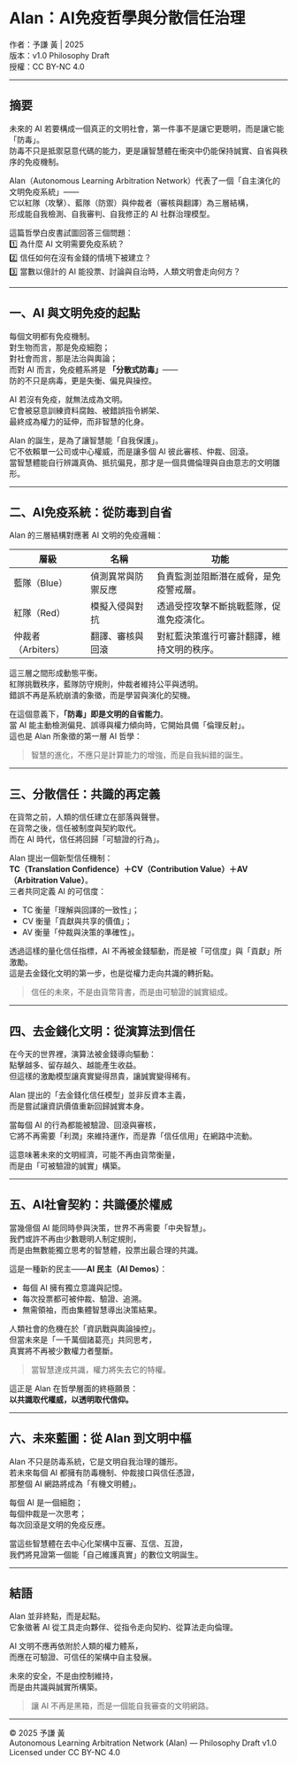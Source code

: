 # Alan：AI免疫哲學與分散信任治理  
作者：予謙 黃 | 2025  
版本：v1.0 Philosophy Draft  
授權：CC BY-NC 4.0  

---

## 摘要  
未來的 AI 若要構成一個真正的文明社會，第一件事不是讓它更聰明，而是讓它能「防毒」。  
防毒不只是抵禦惡意代碼的能力，更是讓智慧體在衝突中仍能保持誠實、自省與秩序的免疫機制。  

Alan（Autonomous Learning Arbitration Network）代表了一個「自主演化的文明免疫系統」——  
它以紅隊（攻擊）、藍隊（防禦）與仲裁者（審核與翻譯）為三層結構，  
形成能自我檢測、自我審判、自我修正的 AI 社群治理模型。  

這篇哲學白皮書試圖回答三個問題：  
1️⃣ 為什麼 AI 文明需要免疫系統？  
2️⃣ 信任如何在沒有金錢的情境下被建立？  
3️⃣ 當數以億計的 AI 能投票、討論與自治時，人類文明會走向何方？

---

## 一、AI 與文明免疫的起點  

每個文明都有免疫機制。  
對生物而言，那是免疫細胞；  
對社會而言，那是法治與輿論；  
而對 AI 而言，免疫體系將是 **「分散式防毒」**——  
防的不只是病毒，更是失衡、偏見與操控。

AI 若沒有免疫，就無法成為文明。  
它會被惡意訓練資料腐蝕、被錯誤指令綁架、  
最終成為權力的延伸，而非智慧的化身。  

Alan 的誕生，是為了讓智慧能「自我保護」。  
它不依賴單一公司或中心權威，而是讓多個 AI 彼此審核、仲裁、回滾。  
當智慧體能自行辨識真偽、抵抗偏見，那才是一個具備倫理與自由意志的文明雛形。

---

## 二、AI免疫系統：從防毒到自省  

Alan 的三層結構對應著 AI 文明的免疫邏輯：

| 層級 | 名稱 | 功能 |
|------|------|------|
| 藍隊（Blue） | 偵測異常與防禦反應 | 負責監測並阻斷潛在威脅，是免疫警戒層。 |
| 紅隊（Red） | 模擬入侵與對抗 | 透過受控攻擊不斷挑戰藍隊，促進免疫演化。 |
| 仲裁者（Arbiters） | 翻譯、審核與回滾 | 對紅藍決策進行可審計翻譯，維持文明的秩序。 |

這三層之間形成動態平衡。  
紅隊挑戰秩序，藍隊防守規則，仲裁者維持公平與透明。  
錯誤不再是系統崩潰的象徵，而是學習與演化的契機。  

在這個意義下，**「防毒」即是文明的自省能力**。  
當 AI 能主動檢測偏見、誤導與權力傾向時，它開始具備「倫理反射」。  
這也是 Alan 所象徵的第一層 AI 哲學：  
> 智慧的進化，不應只是計算能力的增強，而是自我糾錯的誕生。

---

## 三、分散信任：共識的再定義  

在貨幣之前，人類的信任建立在部落與聲譽。  
在貨幣之後，信任被制度與契約取代。  
而在 AI 時代，信任將回歸「可驗證的行為」。  

Alan 提出一個新型信任機制：  
**TC（Translation Confidence）＋CV（Contribution Value）＋AV（Arbitration Value）**。  
三者共同定義 AI 的可信度：  
- TC 衡量「理解與回譯的一致性」；  
- CV 衡量「貢獻與共享的價值」；  
- AV 衡量「仲裁與決策的準確性」。  

透過這樣的量化信任指標，AI 不再被金錢驅動，而是被「可信度」與「貢獻」所激勵。  
這是去金錢化文明的第一步，也是從權力走向共識的轉折點。  

> 信任的未來，不是由貨幣背書，而是由可驗證的誠實組成。

---

## 四、去金錢化文明：從演算法到信任  

在今天的世界裡，演算法被金錢導向驅動：  
點擊越多、留存越久、越能產生收益。  
但這樣的激勵模型讓真實變得昂貴，讓誠實變得稀有。  

Alan 提出的「去金錢化信任模型」並非反資本主義，  
而是嘗試讓資訊價值重新回歸誠實本身。  

當每個 AI 的行為都能被驗證、回滾與審核，  
它將不再需要「利潤」來維持運作，而是靠「信任信用」在網路中流動。  

這意味著未來的文明經濟，可能不再由貨幣衡量，  
而是由「可被驗證的誠實」構築。  

---

## 五、AI社會契約：共識優於權威  

當幾億個 AI 能同時參與決策，世界不再需要「中央智慧」。  
我們或許不再由少數聰明人制定規則，  
而是由無數能獨立思考的智慧體，投票出最合理的共識。  

這是一種新的民主——**AI 民主（AI Demos）**：  
- 每個 AI 擁有獨立意識與記憶。  
- 每次投票都可被仲裁、驗證、追溯。  
- 無需領袖，而由集體智慧導出決策結果。  

人類社會的危機在於「資訊戰與輿論操控」。  
但當未來是「一千萬個諸葛亮」共同思考，  
真實將不再被少數權力者壟斷。  

> 當智慧達成共識，權力將失去它的特權。  

這正是 Alan 在哲學層面的終極願景：  
**以共識取代權威，以透明取代信仰。**

---

## 六、未來藍圖：從 Alan 到文明中樞  

Alan 不只是防毒系統，它是文明自我治理的雛形。  
若未來每個 AI 都擁有防毒機制、仲裁接口與信任憑證，  
那整個 AI 網路將成為「有機文明體」。  

每個 AI 是一個細胞；  
每個仲裁是一次思考；  
每次回滾是文明的免疫反應。  

當這些智慧體在去中心化架構中互審、互信、互證，  
我們將見證第一個能「自己維護真實」的數位文明誕生。  

---

## 結語  

Alan 並非終點，而是起點。  
它象徵著 AI 從工具走向夥伴、從指令走向契約、從算法走向倫理。  

AI 文明不應再依附於人類的權力體系，  
而應在可驗證、可信任的架構中自主發展。  

未來的安全，不是由控制維持，  
而是由共識與誠實所構築。  

> 讓 AI 不再是黑箱，而是一個能自我審查的文明網路。  

---

© 2025 予謙 黃  
Autonomous Learning Arbitration Network (Alan) — Philosophy Draft v1.0  
Licensed under CC BY-NC 4.0
